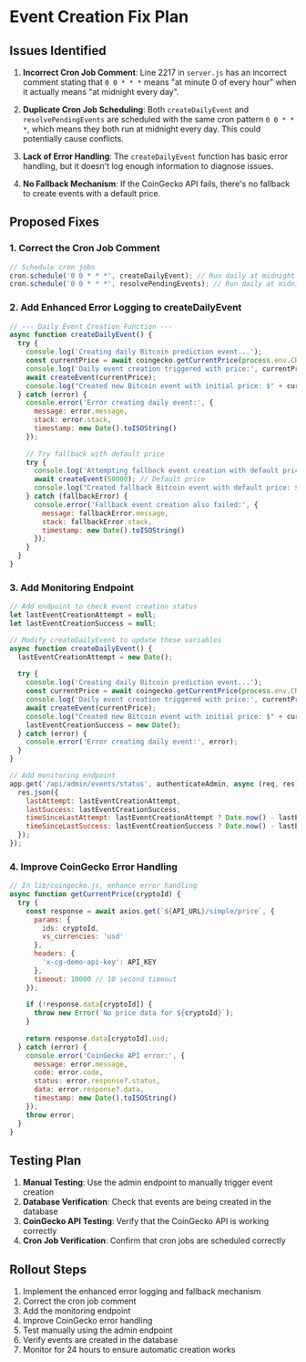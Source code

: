 # Event Creation Fix Plan

## Issues Identified

1. **Incorrect Cron Job Comment**: Line 2217 in `server.js` has an incorrect comment stating that `0 0 * * *` means "at minute 0 of every hour" when it actually means "at midnight every day".

2. **Duplicate Cron Job Scheduling**: Both `createDailyEvent` and `resolvePendingEvents` are scheduled with the same cron pattern `0 0 * * *`, which means they both run at midnight every day. This could potentially cause conflicts.

3. **Lack of Error Handling**: The `createDailyEvent` function has basic error handling, but it doesn't log enough information to diagnose issues.

4. **No Fallback Mechanism**: If the CoinGecko API fails, there's no fallback to create events with a default price.

## Proposed Fixes

### 1. Correct the Cron Job Comment
```javascript
// Schedule cron jobs
cron.schedule('0 0 * * *', createDailyEvent); // Run daily at midnight UTC
cron.schedule('0 0 * * *', resolvePendingEvents); // Run daily at midnight UTC
```

### 2. Add Enhanced Error Logging to createDailyEvent
```javascript
// --- Daily Event Creation Function ---
async function createDailyEvent() {
  try {
    console.log('Creating daily Bitcoin prediction event...');
    const currentPrice = await coingecko.getCurrentPrice(process.env.CRYPTO_ID || 'bitcoin');
    console.log('Daily event creation triggered with price:', currentPrice);
    await createEvent(currentPrice);
    console.log("Created new Bitcoin event with initial price: $" + currentPrice);
  } catch (error) {
    console.error('Error creating daily event:', {
      message: error.message,
      stack: error.stack,
      timestamp: new Date().toISOString()
    });
    
    // Try fallback with default price
    try {
      console.log('Attempting fallback event creation with default price...');
      await createEvent(50000); // Default price
      console.log("Created fallback Bitcoin event with default price: $50000");
    } catch (fallbackError) {
      console.error('Fallback event creation also failed:', {
        message: fallbackError.message,
        stack: fallbackError.stack,
        timestamp: new Date().toISOString()
      });
    }
  }
}
```

### 3. Add Monitoring Endpoint
```javascript
// Add endpoint to check event creation status
let lastEventCreationAttempt = null;
let lastEventCreationSuccess = null;

// Modify createDailyEvent to update these variables
async function createDailyEvent() {
  lastEventCreationAttempt = new Date();
  
  try {
    console.log('Creating daily Bitcoin prediction event...');
    const currentPrice = await coingecko.getCurrentPrice(process.env.CRYPTO_ID || 'bitcoin');
    console.log('Daily event creation triggered with price:', currentPrice);
    await createEvent(currentPrice);
    console.log("Created new Bitcoin event with initial price: $" + currentPrice);
    lastEventCreationSuccess = new Date();
  } catch (error) {
    console.error('Error creating daily event:', error);
  }
}

// Add monitoring endpoint
app.get('/api/admin/events/status', authenticateAdmin, async (req, res) => {
  res.json({
    lastAttempt: lastEventCreationAttempt,
    lastSuccess: lastEventCreationSuccess,
    timeSinceLastAttempt: lastEventCreationAttempt ? Date.now() - lastEventCreationAttempt.getTime() : null,
    timeSinceLastSuccess: lastEventCreationSuccess ? Date.now() - lastEventCreationSuccess.getTime() : null
  });
});
```

### 4. Improve CoinGecko Error Handling
```javascript
// In lib/coingecko.js, enhance error handling
async function getCurrentPrice(cryptoId) {
  try {
    const response = await axios.get(`${API_URL}/simple/price`, {
      params: {
        ids: cryptoId,
        vs_currencies: 'usd'
      },
      headers: {
        'x-cg-demo-api-key': API_KEY
      },
      timeout: 10000 // 10 second timeout
    });
    
    if (!response.data[cryptoId]) {
      throw new Error(`No price data for ${cryptoId}`);
    }
    
    return response.data[cryptoId].usd;
  } catch (error) {
    console.error('CoinGecko API error:', {
      message: error.message,
      code: error.code,
      status: error.response?.status,
      data: error.response?.data,
      timestamp: new Date().toISOString()
    });
    throw error;
  }
}
```

## Testing Plan

1. **Manual Testing**: Use the admin endpoint to manually trigger event creation
2. **Database Verification**: Check that events are being created in the database
3. **CoinGecko API Testing**: Verify that the CoinGecko API is working correctly
4. **Cron Job Verification**: Confirm that cron jobs are scheduled correctly

## Rollout Steps

1. Implement the enhanced error logging and fallback mechanism
2. Correct the cron job comment
3. Add the monitoring endpoint
4. Improve CoinGecko error handling
5. Test manually using the admin endpoint
6. Verify events are created in the database
7. Monitor for 24 hours to ensure automatic creation works